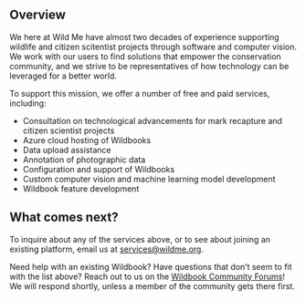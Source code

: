 ## Overview

We here at Wild Me have almost two decades of experience supporting wildlife and citizen scitentist projects through software and computer vision. We work with our users to find solutions that empower the conservation community, and we strive to be representatives of how technology can be leveraged for a better world.

To support this mission, we offer a number of free and paid services, including:

- Consultation on technological advancements for mark recapture and citizen scientist projects
- Azure cloud hosting of Wildbooks
- Data upload assistance
- Annotation of photographic data
- Configuration and support of Wildbooks
- Custom computer vision and machine learning model development
- Wildbook feature development

## What comes next?

To inquire about any of the services above, or to see about joining an existing platform, email us at services@wildme.org.

Need help with an existing Wildbook? Have questions that don’t seem to fit with the list above? Reach out to us on the [Wildbook Community Forums](https://community.wildbook.org/)! We will respond shortly, unless a member of the community gets there first.
